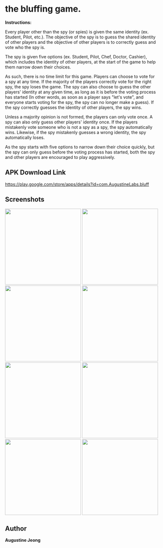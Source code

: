 # the bluffing game.

**Instructions:**

Every player other than the spy (or spies) is given the same identity (ex. Student, Pilot, etc.). The objective of the spy is to guess the shared identity of other players and the objective of other players is to correctly guess and vote who the spy is. 

The spy is given five options (ex. Student, Pilot, Chef, Doctor, Cashier), which includes the identity of other players, at the start of the game to help them narrow down their choices. 

As such, there is no time limit for this game. Players can choose to vote for a spy at any time. If the majority of the players correctly vote for the right spy, the spy loses the game. The spy can also choose to guess the other players' identity at any given time, as long as it is before the voting process has started (In other words, as soon as a player says "let's vote", and everyone starts voting for the spy, the spy can no longer make a guess). If the spy correctly guesses the identity of other players, the spy wins. 

Unless a majority opinion is not formed, the players can only vote once. A spy can also only guess other players' identity once. If the players mistakenly vote someone who is not a spy as a spy, the spy automatically wins. Likewise, if the spy mistakenly guesses a wrong identity, the spy automatically loses. 


As the spy starts with five options to narrow down their choice quickly, but the spy can only guess before the voting process has started, both the spy and other players are encouraged to play aggressively.

## APK Download Link

https://play.google.com/store/apps/details?id=com.AugustineLabs.bluff

## Screenshots 

<div>
<img src="https://user-images.githubusercontent.com/14143525/71778029-27896080-2f5d-11ea-9163-d36957254332.png" width="250">
<img src="https://user-images.githubusercontent.com/14143525/71621387-e6233a80-2b83-11ea-9c53-3a1e5b4aeadf.png" width="250">
<img src="https://user-images.githubusercontent.com/14143525/71621404-f76c4700-2b83-11ea-8d73-58ce2ef56af2.png" width="250">
<img src="https://user-images.githubusercontent.com/14143525/71621394-ed4a4880-2b83-11ea-88ed-93800aeec01b.png" width="250">
<img src="https://user-images.githubusercontent.com/14143525/71621417-fdfabe80-2b83-11ea-9a26-2f67cbdfc4b4.png" width="250">
<img src="https://user-images.githubusercontent.com/14143525/71790962-04f05980-2fe8-11ea-89ee-616181b88e74.png" width="250">
<img src="https://user-images.githubusercontent.com/14143525/71791085-7af4c080-2fe8-11ea-9960-6acdd3ca07f8.png" width="250">
<img src="https://user-images.githubusercontent.com/14143525/71621431-0ce17100-2b84-11ea-89a9-5af2ad54882b.PNG" width="250">

## Author

**Augustine Jeong**
